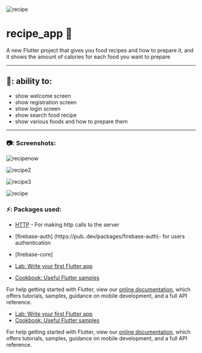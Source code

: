 ![recipe](https://user-images.githubusercontent.com/76845356/125208572-360bb300-e28b-11eb-9636-8ae15255ac6a.jpg)
# recipe_app 🥘

A new Flutter project that gives you food recipes and how to prepare it, and it shows the amount of calories for each food you want to prepare

-------

## 💪: ability to:
- show welcome screen
- show registration screen
- show login screen
- show search food recipe
- show various foods and how to prepare them

---------

### 📷: Screenshots:

![recipenow](https://user-images.githubusercontent.com/76845356/125215008-e2609000-e2b1-11eb-8879-a5e530c20209.jpg)



![recipe2](https://user-images.githubusercontent.com/76845356/125214794-e0e29800-e2b0-11eb-986d-b63881215459.jpg)


![recipe3](https://user-images.githubusercontent.com/76845356/125214802-ecce5a00-e2b0-11eb-89e7-205333b5729a.jpg)


![recipe](https://user-images.githubusercontent.com/76845356/125208578-3c019400-e28b-11eb-91ad-4b7b79ee44f6.jpg)




### ⚡: Packages used:
- [HTTP](https://pub..dev/packages/http) - For making http calls to the server
- [firebase-auth] (https://pub..dev/packages/firebase-auth)- for users authentication
- [firebase-core]


- [Lab: Write your first Flutter app](https://flutter.dev/docs/get-started/codelab)
- [Cookbook: Useful Flutter samples](https://flutter.dev/docs/cookbook)

For help getting started with Flutter, view our
[online documentation](https://flutter.dev/docs), which offers tutorials,
samples, guidance on mobile development, and a full API reference.

- [Lab: Write your first Flutter app](https://flutter.dev/docs/get-started/codelab)
- [Cookbook: Useful Flutter samples](https://flutter.dev/docs/cookbook)

For help getting started with Flutter, view our
[online documentation](https://flutter.dev/docs), which offers tutorials,
samples, guidance on mobile development, and a full API reference.
